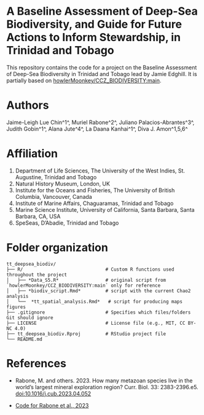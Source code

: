 # A Baseline Assessment of Deep-Sea Biodiversity, and Guide for Future Actions to Inform Stewardship, in Trinidad and Tobago

This repository contains the code for a project on the Baseline Assessment of Deep-Sea Biodiversity in Trinidad and Tobago lead by Jamie Edghill. It is partially based on [howlerMoonkey/CCZ_BIODIVERSITY:main](https://github.com/howlerMoonkey/CCZ_BIODIVERSITY).

# Authors

Jaime-Leigh Lue Chin^1^, Muriel Rabone^2^, Juliano Palacios-Abrantes^3^, Judith Gobin^1^, Alana Jute^4^, La Daana Kanhai^1^, Diva J. Amon^1,5,6^

# Affiliation

1.  Department of Life Sciences, The University of the West Indies, St. Augustine, Trinidad and Tobago
2.  Natural History Museum, London, UK
3.  Institute for the Oceans and Fisheries, The University of British Columbia, Vancouver, Canada
4.  Institute of Marine Affairs, Chaguaramas, Trinidad and Tobago
5.  Marine Science Institute, University of California, Santa Barbara, Santa Barbara, CA, USA
6.  SpeSeas, D’Abadie, Trinidad and Tobago

# Folder organization

```         
tt_deepsea_biodiv/                    
├── R/                              # Custom R functions used throughout the project
│   ├── *Data_S5.R*                 # original script from `howlerMoonkey/CCZ_BIODIVERSITY:main` only for reference
│   ├── *biodiv_script.Rmd*         # script with the current Chao2 analysis
│   └──  *tt_spatial_analysis.Rmd*   # script for producing maps figures
├── .gitignore                      # Specifies which files/folders Git should ignore
├── LICENSE                         # License file (e.g., MIT, CC BY-NC 4.0)
├── tt_deepsea_biodiv.Rproj         # RStudio project file
└── README.md
```

# References

-   Rabone, M. and others. 2023. How many metazoan species live in the world’s largest mineral exploration region? Curr. Biol. 33: 2383-2396.e5. <doi:10.1016/j.cub.2023.04.052>

-   [Code for Rabone et al., 2023](https://github.com/howlerMoonkey/CCZ_BIODIVERSITY)
